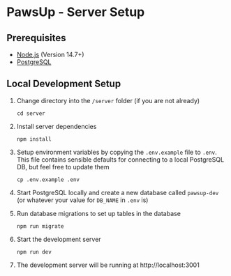 # PawsUp - Server Setup

## Prerequisites

- [Node.js](https://nodejs.org/en/) (Version 14.7+)
- [PostgreSQL](https://www.postgresql.org/download/)

## Local Development Setup

1. Change directory into the `/server` folder (if you are not already)
   ```
   cd server
   ```
2. Install server dependencies

   ```
   npm install
   ```

3. Setup environment variables by copying the `.env.example` file to `.env`. This file contains sensible defaults for connecting to a local PostgreSQL DB, but feel free to update them
   ```
   cp .env.example .env
   ```
4. Start PostgreSQL locally and create a new database called `pawsup-dev` (or whatever your value for `DB_NAME` in `.env` is)

5. Run database migrations to set up tables in the database
   ```
   npm run migrate
   ```
6. Start the development server
   ```
   npm run dev
   ```
7. The development server will be running at http://localhost:3001
